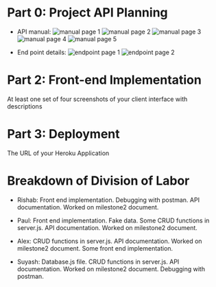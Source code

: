 # Part 0: Project API Planning
- API manual:
![manual page 1](images/API%20details-1.jpg)
![manual page 2](images/API%20details-2.jpg)
![manual page 3](images/API%20details-3.jpg)
![manual page 4](images/API%20details-4.jpg)
![manual page 5](images/API%20details-5.jpg)

- End point details:
![endpoint page 1](images/API%20details-6.jpg)
![endpoint page 2](images/API%20details-7.jpg)

# Part 2: Front-end Implementation
At least one set of four screenshots of your client interface with descriptions

# Part 3: Deployment
The URL of your Heroku Application

# Breakdown of Division of Labor
- Rishab:
    Front end implementation. Debugging with postman. API documentation. Worked on milestone2 document.

- Paul:
    Front end implementation. Fake data. Some CRUD functions in server.js. API documentation. Worked on milestone2 document.

- Alex:
    CRUD functions in server.js. API documentation. Worked on milestone2 document. Some front end implementation.

- Suyash:
    Database.js file. CRUD functions in server.js. API documentation. Worked on milestone2 document. Debugging with postman.